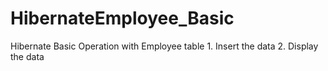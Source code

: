 # HibernateEmployee_Basic
Hibernate Basic Operation with Employee table 1. Insert the data 2. Display the data
